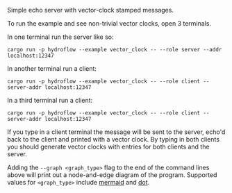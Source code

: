Simple echo server with vector-clock stamped messages.

To run the example and see non-trivial vector clocks, open 3 terminals.

In one terminal run the server like so:
```
cargo run -p hydroflow --example vector_clock -- --role server --addr localhost:12347
```

In another terminal run a client:
```
cargo run -p hydroflow --example vector_clock -- --role client --server-addr localhost:12347
```

In a third terminal run a client:
```
cargo run -p hydroflow --example vector_clock -- --role client --server-addr localhost:12347
```

If you type in a client terminal the message will be sent to the server, echo'd back to the client and printed with a vector clock. By typing in both clients you should generate vector clocks with entries for both clients and the server.

Adding the `--graph <graph_type>` flag to the end of the command lines above will print out a node-and-edge diagram of the program. Supported values for `<graph_type>` include [mermaid](https://mermaid-js.github.io/) and [dot](https://graphviz.org/doc/info/lang.html).
